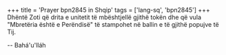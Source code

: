 +++
title = 'Prayer bpn2845 in Shqip'
tags = ['lang-sq', 'bpn2845']
+++
Dhëntë Zoti që drita e unitetit të mbështjellë gjithë tokën dhe që vula "Mbretëria është e Perëndisë" të stampohet në ballin e të gjithë popujve të Tij.

-- Bahá'u'lláh
